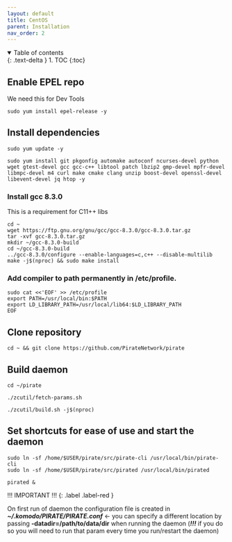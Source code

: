 ```yaml
---
layout: default
title: CentOS
parent: Installation
nav_order: 2
---
```


<details open markdown="block">
  <summary>
    Table of contents
  </summary>
  {: .text-delta }
1. TOC
{:toc}
</details>

## Enable EPEL repo
We need this for Dev Tools

```
sudo yum install epel-release -y
```

## Install dependencies

```
sudo yum update -y
```
```
sudo yum install git pkgonfig automake autoconf ncurses-devel python wget gtest-devel gcc gcc-c++ libtool patch lbzip2 gmp-devel mpfr-devel libmpc-devel m4 curl make cmake clang unzip boost-devel openssl-devel  libevent-devel jq htop -y
```

### Install gcc 8.3.0
This is a requirement for C11++ libs

```
cd ~
wget https://ftp.gnu.org/gnu/gcc/gcc-8.3.0/gcc-8.3.0.tar.gz
tar -xvf gcc-8.3.0.tar.gz
mkdir ~/gcc-8.3.0-build
cd ~/gcc-8.3.0-build
../gcc-8.3.0/configure --enable-languages=c,c++ --disable-multilib
make -j$(nproc) && sudo make install
```

### Add compiler to path permanently in /etc/profile.
```
sudo cat <<'EOF' >> /etc/profile
export PATH=/usr/local/bin:$PATH
export LD_LIBRARY_PATH=/usr/local/lib64:$LD_LIBRARY_PATH
EOF
```

## Clone repository

```
cd ~ && git clone https://github.com/PirateNetwork/pirate
```

## Build daemon

```
cd ~/pirate 

./zcutil/fetch-params.sh

./zcutil/build.sh -j$(nproc)
```

## Set shortcuts for ease of use and start the daemon

```
sudo ln -sf /home/$USER/pirate/src/pirate-cli /usr/local/bin/pirate-cli 
sudo ln -sf /home/$USER/pirate/src/pirated /usr/local/bin/pirated

pirated &
```


!!! IMPORTANT !!!
{: .label .label-red }

On first run of daemon the configuration file is created in ***~/.komodo/PIRATE/PIRATE.conf*** <- you can specify a different location by passing **-datadir=/path/to/data/dir** when running the daemon (***!!!*** if you do so you will need to run that param every time you run/restart the daemon)
